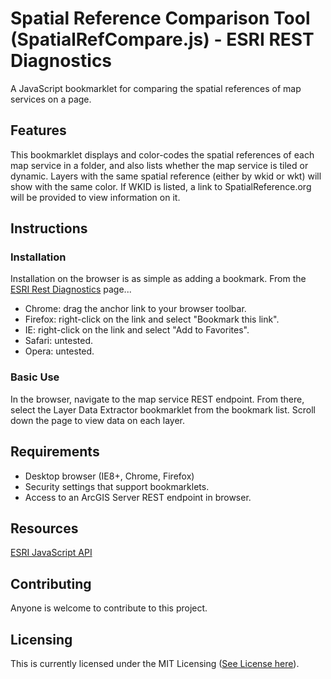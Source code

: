 # Spatial Reference Comparison Tool (SpatialRefCompare.js) - ESRI REST Diagnostics

A JavaScript bookmarklet for comparing the spatial references of map services on a page.

## Features

This bookmarklet displays and color-codes the spatial references of each map service in a folder, and also lists whether the map service is tiled or dynamic. Layers with the same spatial reference (either by wkid or wkt) will show with the same color. If WKID is listed, a link to SpatialReference.org will be provided to view information on it.

## Instructions

### Installation

Installation on the browser is as simple as adding a bookmark. From the [ESRI Rest Diagnostics](http://raykendo.github.io/ESRI_REST_Diagnostics/) page... 

- Chrome: drag the anchor link to your browser toolbar.
- Firefox: right-click on the link and select "Bookmark this link".
- IE: right-click on the link and select "Add to Favorites".
- Safari: untested.
- Opera: untested.

### Basic Use

In the browser, navigate to the map service REST endpoint. From there, select the Layer Data Extractor bookmarklet from the bookmark list. Scroll down the page to view data on each layer.

## Requirements

- Desktop browser (IE8+, Chrome, Firefox)
- Security settings that support bookmarklets.
- Access to an ArcGIS Server REST endpoint in browser.

## Resources

[ESRI JavaScript API](https://developers.arcgis.com/javascript/index.html)

## Contributing

Anyone is welcome to contribute to this project.

## Licensing

This is currently licensed under the MIT Licensing ([See License here](https://github.com/raykendo/ESRI_REST_Diagnostics/blob/master/LICENSE)).
